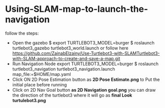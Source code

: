 # Using-SLAM-map-to-launch-the-navigation
follow the steps:
* Open the gazebo 
$ export TURTLEBOT3_MODEL=burger
$ roslaunch turtlebot3_gazebo turtlebot3_world.launch
or follow here https://github.com/ZainabElzainy/Use-Turtlebot3-with-SLAMTurtlebot3-with-SLAM-approach-to-create-and-save-a-map.git
* Run Navigation Node
 export TURTLEBOT3_MODEL=burger
$ roslaunch turtlebot3_navigation turtlebot3_navigation.launch map_file:=$HOME/map.yaml
 * Click ON 2D Pose Estimation button  as **2D Pose Estimate.png** to Put the initial place before running 
 * Click on 2D Nav Goal button   **as 2D Navigation goal.png** you can draw the direction of the turtlebot3  where it will go as **final Look turtulebot3.png**
